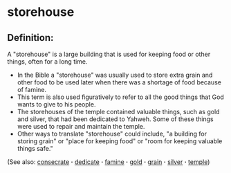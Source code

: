 # storehouse #

## Definition: ##

A "storehouse" is a large building that is used for keeping food or other things, often for a long time.

* In the Bible a "storehouse" was usually used to store extra grain and other food to be used later when there was a shortage of food because of famine.
* This term is also used figuratively to refer to all the good things that God wants to give to his people.
* The storehouses of the temple contained valuable things, such as gold and silver, that had been dedicated to Yahweh. Some of these things were used to repair and maintain the temple.
* Other ways to translate "storehouse" could include, "a building for storing grain" or "place for keeping food" or "room for keeping valuable things safe."

(See also: [consecrate](../kt/consecrate.md) **·** [dedicate](../other/dedicate.md) **·** [famine](../other/famine.md) **·** [gold](../other/gold.md) **·** [grain](../other/grain.md) **·** [silver](../other/silver.md) **·** [temple](../kt/temple.md))

